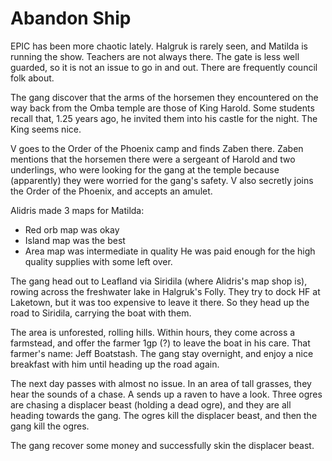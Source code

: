 # Abandon Ship

EPIC has been more chaotic lately.
Halgruk is rarely seen, and Matilda is running the show.
Teachers are not always there.
The gate is less well guarded, so it is not an issue to go in and out.
There are frequently council folk about.

The gang discover that the arms of the horsemen they encountered on the way back from the Omba temple
are those of King Harold.
Some students recall that, 1.25 years ago,
he invited them into his castle for the night.
The King seems nice.

V goes to the Order of the Phoenix camp and finds Zaben there.
Zaben mentions that the horsemen there were a sergeant of Harold and two underlings,
who were looking for the gang at the temple because (apparently) they were worried for the gang's safety.
V also secretly joins the Order of the Phoenix, and accepts an amulet.

Alidris made 3 maps for Matilda:
- Red orb map was okay
- Island map was the best
- Area map was intermediate in quality
He was paid enough for the high quality supplies with some left over.

The gang head out to Leafland via Siridila (where Alidris's map shop is),
rowing across the freshwater lake in Halgruk's Folly.
They try to dock HF at Laketown, but it was too expensive to leave it there.
So they head up the road to Siridila, carrying the boat with them.

The area is unforested, rolling hills.
Within hours, they come across a farmstead, 
and offer the farmer 1gp (?) to leave the boat in his care.
That farmer's name: Jeff Boatstash. 
The gang stay overnight, and enjoy a nice breakfast with him until heading up the road again.

The next day passes with almost no issue.
In an area of tall grasses, they hear the sounds of a chase.
A sends up a raven to have a look.
Three ogres are chasing a displacer beast (holding a dead ogre), and they are all heading towards the gang.
The ogres kill the displacer beast, 
and then the gang kill the ogres. 

The gang recover some money and successfully skin the displacer beast.
